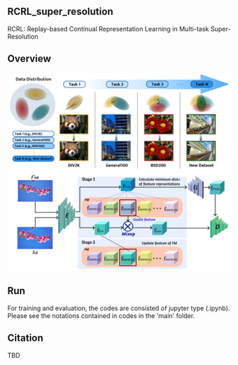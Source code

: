 ## RCRL_super_resolution
RCRL: Replay-based Continual Representation Learning in Multi-task Super-Resolution

## Overview
<img src='./images/main_fig_v2.png' width=700>
<img src='./images/framework2.png' width=700>

## Run
For training and evaluation, the codes are consisted of jupyter type (.ipynb).
Please see the notations contained in codes in the 'main' folder.

## Citation
TBD


